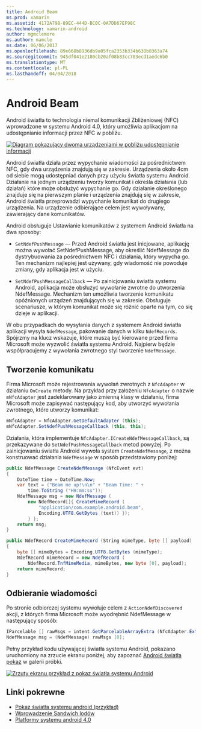 ```yaml
---
title: Android Beam
ms.prod: xamarin
ms.assetid: 4172A798-89EC-444D-BC0C-0A7DD67EF98C
ms.technology: xamarin-android
author: mgmclemore
ms.author: mamcle
ms.date: 06/06/2017
ms.openlocfilehash: 89e668b8936db9a05fca2353b334b630b8363a74
ms.sourcegitcommit: 945df041e2180cb20af08b83cc703ecd1aedc6b0
ms.translationtype: MT
ms.contentlocale: pl-PL
ms.lasthandoff: 04/04/2018
---
```

# <a name="android-beam"></a>Android Beam

Android światła to technologia niemal komunikacji Zbliżeniowej (NFC) wprowadzone w systemu Android 4.0, który umożliwia aplikacjom na udostępnianie informacji przez NFC w pobliżu.

[![Diagram pokazujący dwoma urządzeniami w pobliżu udostępnianie informacji](android-beam-images/androidbeam.png)](android-beam-images/androidbeam.png#lightbox)

Android światła działa przez wypychanie wiadomości za pośrednictwem NFC, gdy dwa urządzenia znajdują się w zakresie. Urządzenia około 4cm od siebie mogą udostępniać danych przy użyciu światła systemu Android. Działanie na jednym urządzeniu tworzy komunikat i określa działania (lub działań) które może obsłużyć wypychanie go. Gdy działanie określonego znajduje się na pierwszym planie i urządzenia znajdują się w zakresie, Android światła przeprowadzi wypychanie komunikat do drugiego urządzenia. Na urządzenie odbierające celem jest wywoływany, zawierający dane komunikatów.

Android obsługuje Ustawianie komunikatów z systemem Android światła na dwa sposoby:

-   `SetNdefPushMessage` — Przed Android światła jest inicjowane, aplikację można wywołać SetNdefPushMessage, aby określić NdefMessage do dystrybuowania za pośrednictwem NFC i działania, który wypycha go. Ten mechanizm najlepiej jest używany, gdy wiadomość nie powoduje zmiany, gdy aplikacja jest w użyciu.

-   `SetNdefPushMessageCallback` — Po zainicjowaniu światła systemu Android, aplikacja może obsłużyć wywołanie zwrotne do utworzenia NdefMessage. Mechanizm ten umożliwia tworzenie komunikatu opóźnionych urządzeń znajdujących się w zakresie. Obsługuje scenariusze, w którym komunikat może się różnić oparte na tym, co się dzieje w aplikacji.


W obu przypadkach do wysyłania danych z systemem Android światła aplikacji wysyła `NdefMessage`, pakowanie danych w kilku `NdefRecords`. Spójrzmy na klucz wskazuje, które muszą być kierowane przed firma Microsoft może wyzwolić światła systemu Android. Najpierw będzie współpracujemy z wywołania zwrotnego styl tworzenie `NdefMessage`.


## <a name="creating-a-message"></a>Tworzenie komunikatu

Firma Microsoft może rejestrowania wywołań zwrotnych z `NfcAdapter` w działaniu `OnCreate` metody. Na przykład przy założeniu `NfcAdapter` o nazwie `mNfcAdapter` jest zadeklarowany jako zmienną klasy w działaniu, firma Microsoft może zapisywać następujący kod, aby utworzyć wywołania zwrotnego, które utworzy komunikat:

```csharp
mNfcAdapter = NfcAdapter.GetDefaultAdapter (this);
mNfcAdapter.SetNdefPushMessageCallback (this, this);
```

Działania, która implementuje `NfcAdapter.ICreateNdefMessageCallback`, są przekazywane do `SetNdefPushMessageCallback` metod powyżej. Po zainicjowaniu światła Android wywoła system `CreateNdefMessage`, z można konstruować działania `NdefMessage` w sposób przedstawiony poniżej:

```csharp
public NdefMessage CreateNdefMessage (NfcEvent evt)
{
    DateTime time = DateTime.Now;
    var text = ("Beam me up!\n\n" + "Beam Time: " +
        time.ToString ("HH:mm:ss"));
    NdefMessage msg = new NdefMessage (
        new NdefRecord[]{ CreateMimeRecord (
            "application/com.example.android.beam",
            Encoding.UTF8.GetBytes (text)) });
        } };
    return msg;
}

public NdefRecord CreateMimeRecord (String mimeType, byte [] payload)
{
    byte [] mimeBytes = Encoding.UTF8.GetBytes (mimeType);
    NdefRecord mimeRecord = new NdefRecord (
        NdefRecord.TnfMimeMedia, mimeBytes, new byte [0], payload);
    return mimeRecord;
}
```


## <a name="receiving-a-message"></a>Odbieranie wiadomości

Po stronie odbiorczej systemu wywołuje celem z `ActionNdefDiscovered` akcji, z których firma Microsoft może wyodrębnić NdefMessage w następujący sposób:

```csharp
IParcelable [] rawMsgs = intent.GetParcelableArrayExtra (NfcAdapter.ExtraNdefMessages);
NdefMessage msg = (NdefMessage) rawMsgs [0];
```

Pełny przykład kodu używającej światła systemu Android, pokazano uruchomiony na zrzucie ekranu poniżej, aby zapoznać [Android światła pokaz](https://developer.xamarin.com/samples/monodroid/AndroidBeamDemo/) w galerii próbki.

[![Zrzuty ekranu przykład z pokaz światła systemu Android](android-beam-images/24.png)](android-beam-images/24.png#lightbox)



## <a name="related-links"></a>Linki pokrewne

- [Pokaz światła systemu android (przykład)](https://developer.xamarin.com/samples/monodroid/AndroidBeamDemo/)
- [Wprowadzenie Sandwich lodów](http://www.android.com/about/ice-cream-sandwich/)
- [Platformy systemu android 4.0](http://developer.android.com/sdk/android-4.0.html)
